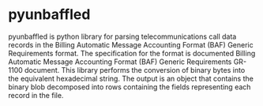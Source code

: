 # pyunbaffled

pyunbaffled is python library for parsing telecommunications call data records in the Billing Automatic Message Accounting Format (BAF) Generic Requirements format. The specification for the format is documented Billing Automatic Message Accounting Format (BAF) Generic Requirements GR-1100 document. This library performs the conversion of binary bytes into the equivalent hexadecimal string. The output is an object that contains the binary blob decomposed into rows containing the fields representing each record in the file. 
